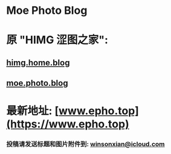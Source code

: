 # Moe Photo Blog

# 原 "HIMG 涩图之家":
## [himg.home.blog](https://himg.home.blog)
## [moe.photo.blog](https://moe.photo.blog)

# 最新地址: [www.epho.top](https://www.epho.top)

### 投稿请发送标题和图片附件到: winsonxian@icloud.com
